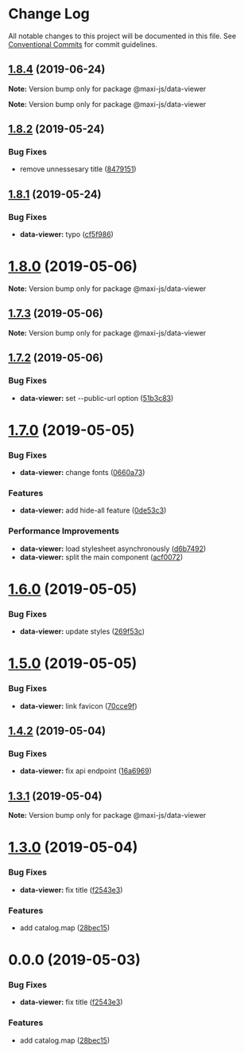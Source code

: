 # Change Log

All notable changes to this project will be documented in this file.
See [Conventional Commits](https://conventionalcommits.org) for commit guidelines.

## [1.8.4](https://github.com/kei-ito/maxi/compare/v1.8.3...v1.8.4) (2019-06-24)

**Note:** Version bump only for package @maxi-js/data-viewer







**Note:** Version bump only for package @maxi-js/data-viewer





## [1.8.2](https://github.com/kei-ito/maxi/compare/v1.8.1...v1.8.2) (2019-05-24)


### Bug Fixes

* remove unnessesary title ([8479151](https://github.com/kei-ito/maxi/commit/8479151))





## [1.8.1](https://github.com/kei-ito/maxi/compare/v1.8.0...v1.8.1) (2019-05-24)


### Bug Fixes

* **data-viewer:** typo ([cf5f986](https://github.com/kei-ito/maxi/commit/cf5f986))





# [1.8.0](https://github.com/kei-ito/maxi/compare/v1.7.3...v1.8.0) (2019-05-06)

**Note:** Version bump only for package @maxi-js/data-viewer





## [1.7.3](https://github.com/kei-ito/maxi/compare/v1.7.2...v1.7.3) (2019-05-06)

**Note:** Version bump only for package @maxi-js/data-viewer





## [1.7.2](https://github.com/kei-ito/maxi/compare/v1.7.1...v1.7.2) (2019-05-06)


### Bug Fixes

* **data-viewer:** set --public-url option ([51b3c83](https://github.com/kei-ito/maxi/commit/51b3c83))





# [1.7.0](https://github.com/kei-ito/maxi/compare/v1.6.0...v1.7.0) (2019-05-05)


### Bug Fixes

* **data-viewer:** change fonts ([0660a73](https://github.com/kei-ito/maxi/commit/0660a73))


### Features

* **data-viewer:** add hide-all feature ([0de53c3](https://github.com/kei-ito/maxi/commit/0de53c3))


### Performance Improvements

* **data-viewer:** load stylesheet asynchronously ([d6b7492](https://github.com/kei-ito/maxi/commit/d6b7492))
* **data-viewer:** split the main component ([acf0072](https://github.com/kei-ito/maxi/commit/acf0072))





# [1.6.0](https://github.com/kei-ito/maxi/compare/v1.5.0...v1.6.0) (2019-05-05)


### Bug Fixes

* **data-viewer:** update styles ([269f53c](https://github.com/kei-ito/maxi/commit/269f53c))





# [1.5.0](https://github.com/kei-ito/maxi/compare/v1.4.5...v1.5.0) (2019-05-05)


### Bug Fixes

* **data-viewer:** link favicon ([70cce9f](https://github.com/kei-ito/maxi/commit/70cce9f))





## [1.4.2](https://github.com/kei-ito/maxi/compare/v1.4.1...v1.4.2) (2019-05-04)


### Bug Fixes

* **data-viewer:** fix api endpoint ([16a6969](https://github.com/kei-ito/maxi/commit/16a6969))





## [1.3.1](https://github.com/kei-ito/maxi/compare/v1.3.0...v1.3.1) (2019-05-04)

**Note:** Version bump only for package @maxi-js/data-viewer





# [1.3.0](https://github.com/kei-ito/maxi/compare/v1.2.3...v1.3.0) (2019-05-04)


### Bug Fixes

* **data-viewer:** fix title ([f2543e3](https://github.com/kei-ito/maxi/commit/f2543e3))


### Features

* add catalog.map ([28bec15](https://github.com/kei-ito/maxi/commit/28bec15))





<a name="0.0.0"></a>
# 0.0.0 (2019-05-03)


### Bug Fixes

* **data-viewer:** fix title ([f2543e3](https://github.com/kei-ito/maxi/commit/f2543e3))


### Features

* add catalog.map ([28bec15](https://github.com/kei-ito/maxi/commit/28bec15))
